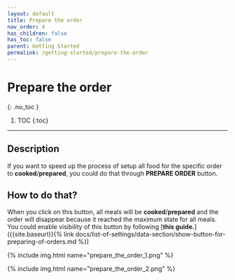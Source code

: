 ```yaml
---
layout: default
title: Prepare the order
nav_order: 4
has_children: false
has_toc: false
parent: Getting Started
permalink: /getting-started/prepare-the-order
---
```


# Prepare the order
{: .no_toc }

1. TOC
{:toc}

---

## Description
If you want to speed up the process of setup all food for the specific order to <span class="text-orange-200">**cooked**</span>/<span class="text-green-200">**prepared**</span>, you could do that through <span class="text-green-200">**PREPARE ORDER**</span> button. 

## How to do that?
When you click on this button, all meals will be <span class="text-orange-200">**cooked**</span>/<span class="text-green-200">**prepared**</span> and the order will disappear because it reached the maximum state for all meals. You could enable visibility of this button by following [**this guide.**]({{site.baseurl}}{% link docs/list-of-settings/data-section/show-button-for-preparing-of-orders.md %})

{% include img.html name="prepare_the_order_1.png" %}

{% include img.html name="prepare_the_order_2.png" %}